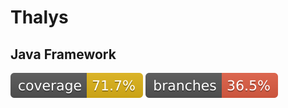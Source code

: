 # Thalys
Java Framework
---
![Coverage](.github/badges/jacoco.svg) ![Branches](.github/badges/branches.svg)

